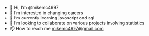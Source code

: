 - 👋 Hi, I’m @mikemc4997
- 👀 I’m interested in changing careers
- 🌱 I’m currently learning javascript and sql
- 💞️ I’m looking to collaborate on various projects involving statistics
- 📫 How to reach me mikemc4997@gmail.com

<!---
mikemc4997/mikemc4997 is a ✨ special ✨ repository because its `README.md` (this file) appears on your GitHub profile.
You can click the Preview link to take a look at your changes.
--->
